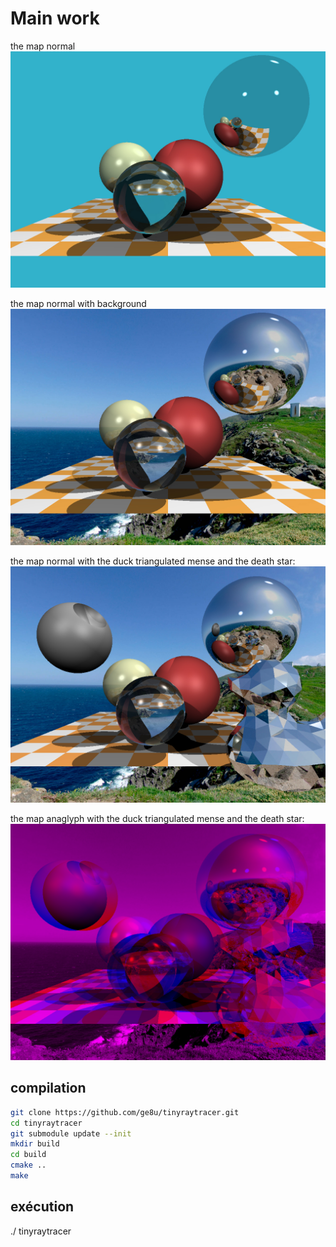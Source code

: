# Main work
the map normal 
![](https://github.com/ge8u/tinyraytracer/blob/main/out.jpg)

the map normal with background
![](https://github.com/ge8u/tinyraytracer/blob/main/out-envmap.jpg)

the map normal with the duck triangulated mense and the death star:
![](https://github.com/ge8u/tinyraytracer/blob/main/out_normal.jpg)

the map anaglyph with the duck triangulated mense and the death star:
![](https://github.com/ge8u/tinyraytracer/blob/main/out_anaglyph.jpg)

## compilation
```sh
git clone https://github.com/ge8u/tinyraytracer.git
cd tinyraytracer
git submodule update --init
mkdir build
cd build
cmake ..  
make
```
## exécution
./ tinyraytracer
